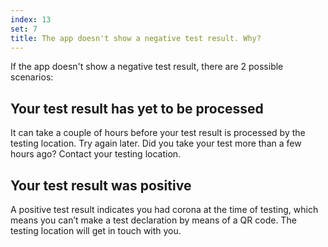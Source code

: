 ```yaml
---
index: 13
set: 7
title: The app doesn't show a negative test result. Why?
---
```

If the app doesn't show a negative test result, there are 2 possible scenarios:

## Your test result has yet to be processed

It can take a couple of hours before your test result is processed by the testing location. Try again later. Did you take your test more than a few hours ago? Contact your testing location.

## Your test result was positive

A positive test result indicates you had corona at the time of testing, which means you can’t make a test declaration by means of a QR code. The testing location will get in touch with you. 
